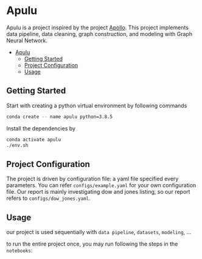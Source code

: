# Apulu

Apulu is a project inspired by the project [Apollo](https://github.com/jnrkufuor/apollo). This project implements data pipeline, data cleaning, graph construction, and modeling with Graph Neural Network.

- [Apulu](#apulu)
  - [Getting Started](#getting-started)
  - [Project Configuration](#project-configuration)
  - [Usage](#usage)


## Getting Started

Start with  creating a python virtual environment by following commands

```bash
conda create -- name apulu python=3.8.5
```

Install the dependencies by

```bash
conda activate apulu
./env.sh
```

## Project Configuration

The project is driven by configuration file: a yaml file specified every parameters. You can refer `configs/example.yaml` for your own configuration file. Our report is mainly investigating dow and jones listing, so our report refers to `configs/dow_jones.yaml`.

## Usage

our project is used sequentially with `data pipeline`, `datasets`, `modeling`, ...

to run the entire project once, you may run following the steps in the `notebooks`:

